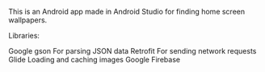 This is an Android app made in Android Studio for finding home screen wallpapers.

Libraries:

Google gson For parsing JSON data
Retrofit For sending network requests
Glide Loading and caching images
Google Firebase
